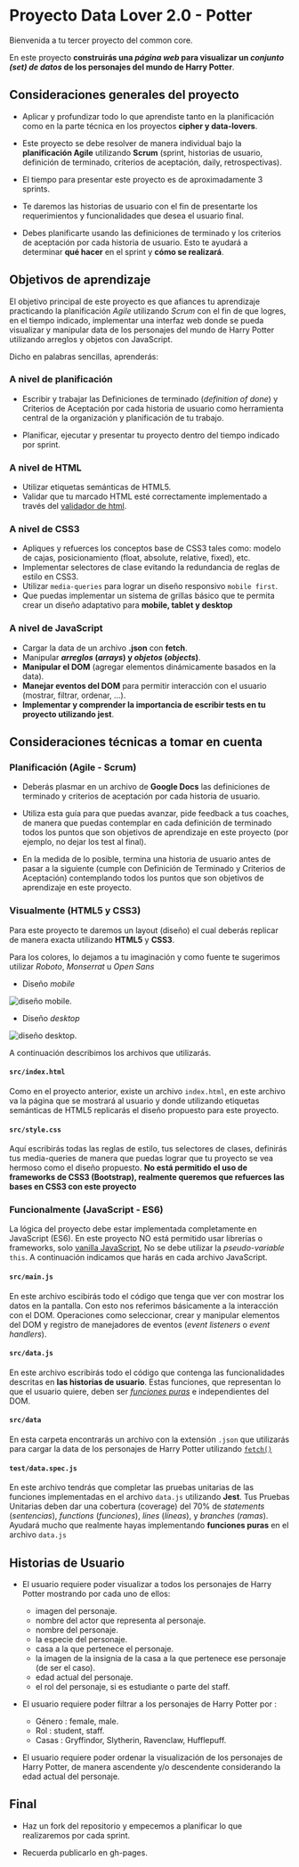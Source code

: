 # Proyecto Data Lover 2.0 - Potter

Bienvenida a tu tercer proyecto del common core.

En este proyecto **construirás una _página web_ para visualizar un _conjunto (set) de datos_ de los personajes del mundo de Harry Potter**.

## Consideraciones generales del proyecto

* Aplicar y profundizar todo lo que aprendiste tanto en la planificación como en la parte técnica en los proyectos **cipher y data-lovers**.

* Este proyecto se debe resolver de manera individual bajo la **planificación Agile** utilizando **Scrum** (sprint, historias de usuario, definición de terminado, criterios de aceptación, daily, retrospectivas).

* El tiempo para presentar este proyecto es de aproximadamente 
3 sprints.

* Te daremos las historias de usuario con el fin de presentarte los requerimientos y funcionalidades que desea el usuario final.

* Debes planificarte usando las definiciones de terminado y los criterios de aceptación por cada historia de usuario. Esto te ayudará a determinar **qué hacer** en el sprint y **cómo se realizará**.

## Objetivos de aprendizaje

El objetivo principal de este proyecto es que afiances tu aprendizaje practicando la planificación *Agile* utilizando *Scrum* con el fin de que logres, en el tiempo indicado, implementar una interfaz web donde se pueda visualizar y manipular data de los personajes del mundo de Harry Potter utilizando arreglos y objetos con JavaScript.

Dicho en palabras sencillas, aprenderás:

### A nivel de planificación

* Escribir y trabajar las Definiciones de terminado (_definition of done_) y Criterios de Aceptación por cada historia de usuario como herramienta central de la organización y planificación de tu trabajo.

* Planificar, ejecutar y presentar tu proyecto dentro del tiempo indicado por sprint.

### A nivel de HTML

* Utilizar etiquetas semánticas de HTML5.
* Validar que tu marcado HTML esté correctamente implementado a través del [validador de html](https://validator.w3.org/).

### A nivel de CSS3

* Apliques y refuerces los conceptos base de CSS3 tales como: modelo de cajas, posicionamiento (float, absolute, relative, fixed), etc.
* Implementar selectores de clase evitando la redundancia de reglas de estilo en CSS3.
* Utilizar `media-queries` para lograr un diseño responsivo `mobile first`.
* Que puedas implementar un sistema de grillas básico que te permita crear un diseño adaptativo para **mobile, tablet y desktop**

### A nivel de JavaScript

* Cargar la data de un archivo **.json** con **fetch**.
* Manipular **_arreglos_ (_arrays_) y _objetos_ (_objects_)**.
* **Manipular el DOM** (agregar elementos dinámicamente basados en la data).
* **Manejar eventos del DOM** para permitir interacción con el usuario (mostrar, filtrar, ordenar, ...).
* **Implementar y comprender la importancia de escribir tests en tu proyecto utilizando jest**.

## Consideraciones técnicas a tomar en cuenta

### Planificación (Agile - Scrum)

* Deberás plasmar en un archivo de **Google Docs** las definiciones de terminado y criterios de aceptación por cada historia de usuario.

* Utiliza esta guía para que puedas avanzar, pide feedback a tus coaches, de manera que puedas contemplar en cada definición de terminado todos los puntos que son objetivos de aprendizaje en este proyecto (por ejemplo, no dejar los test al final).

* En la medida de lo posible, termina una historia de usuario antes de pasar a la siguiente (cumple con Definición de Terminado  y Criterios de Aceptación) contemplando todos los puntos que son objetivos de aprendizaje en este proyecto.

### Visualmente (HTML5 y CSS3)

Para este proyecto te daremos un layout (diseño) el cual deberás replicar de manera exacta utilizando **HTML5** y **CSS3**.

Para los colores, lo dejamos a tu imaginación y como fuente te sugerimos utilizar *Roboto*, *Monserrat* u *Open Sans*

* Diseño *mobile*

 ![diseño mobile](https://user-images.githubusercontent.com/25906896/56050330-3403c400-5d11-11e9-8e8b-ab479ca1054b.png).

* Diseño *desktop*

![diseño desktop](https://user-images.githubusercontent.com/25906896/56048432-22b8b880-5d0d-11e9-807c-e7e74c19e39c.png).

 A continuación describimos los archivos que utilizarás.

#### `src/index.html`

Como en el proyecto anterior, existe un archivo `index.html`, en este archivo va la página que se mostrará al usuario y donde utilizando etiquetas semánticas de HTML5 replicarás el diseño propuesto para este proyecto.

#### `src/style.css`

Aquí escribirás todas las reglas de estilo, tus selectores de clases, definirás tus media-queries de manera que puedas lograr que tu proyecto se vea hermoso como el diseño propuesto.
**No está permitido el uso de frameworks de CSS3 (Bootstrap), realmente queremos que refuerces las bases en CSS3 con este proyecto**

### Funcionalmente (JavaScript - ES6)

La lógica del proyecto debe estar implementada completamente en JavaScript (ES6). En este proyecto NO está permitido usar librerías o
frameworks, solo [vanilla JavaScript](https://medium.com/laboratoria-how-to/vanillajs-vs-jquery-31e623bbd46e),
No se debe utilizar la _pseudo-variable_ `this`.
A continuación indicamos que harás en cada archivo JavaScript.

#### `src/main.js`

En este archivo escibirás todo el código que tenga que ver con mostrar los datos en la pantalla. Con esto nos referimos básicamente a la interacción con el DOM. Operaciones como seleccionar, crear y manipular elementos del DOM y registro de manejadores de eventos (_event listeners_ o _event handlers_).

#### `src/data.js`

En este archivo escribirás todo el código que contenga las funcionalidades descritas en **las historias de usuario**.
Estas funciones, que representan lo que el usuario quiere, deben ser [_funciones puras_](https://medium.com/laboratoria-developers/introducci%C3%B3n-a-la-programaci%C3%B3n-funcional-en-javascript-parte-2-funciones-puras-b99e08c2895d) e independientes del DOM.

#### `src/data`

En esta carpeta encontrarás un archivo con la extensión `.json` que utilizarás para cargar la data de los personajes de Harry Potter utilizando [`fetch()`](https://developer.mozilla.org/es/docs/Web/API/Fetch_API)

#### `test/data.spec.js`

En este archivo tendrás que completar las pruebas unitarias de las funciones implementadas en el archivo `data.js` utilizando **Jest**.
Tus Pruebas Unitarias deben dar una cobertura (coverage) del 70% de _statements_ (_sentencias_), _functions_ (_funciones_), _lines_ (_líneas_), y _branches_ (_ramas_).
Ayudará mucho que realmente hayas implementando **funciones puras** en el archivo `data.js`

## Historias de Usuario

* El usuario requiere poder visualizar a todos los personajes de Harry Potter mostrando por cada uno de ellos:

  * imagen del personaje.
  * nombre del actor que representa al personaje.
  * nombre del personaje.
  * la especie del personaje.
  * casa a la que pertenece el personaje.
  * la imagen de la insignia de la casa a la que pertenece ese personaje (de ser el caso).
  * edad actual del personaje.
  * el rol del personaje, si es estudiante o parte del staff.

* El usuario requiere poder filtrar a los personajes de Harry Potter por :
  * Género : female, male.
  * Rol : student, staff.
  * Casas : Gryffindor, Slytherin, Ravenclaw, Hufflepuff.

* El usuario requiere poder ordenar la visualización de los personajes de Harry Potter, de manera ascendente y/o descendente considerando la edad actual del personaje.

## Final

* Haz un fork del repositorio y empecemos a planificar lo que realizaremos por cada sprint.

* Recuerda publicarlo en gh-pages.
